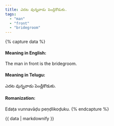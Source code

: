 ```yaml
---
title: ఎదట వున్నవాడు పెండ్లికొడుకు.
tags:
  - "man"
  - "front"
  - "bridegroom"
---
```


{% capture data %}
#### Meaning in English:
The man in front is the bridegroom.

#### Meaning in Telugu:
ఎదట వున్నవాడు పెండ్లికొడుకు.

#### Romanization:
Edaṭa vunnavāḍu peṇḍlikoḍuku.
{% endcapture %}

{{ data | markdownify }}

